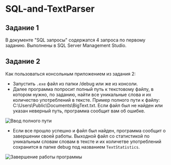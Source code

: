 # SQL-and-TextParser
## Задание 1
В документе "SQL запросы" содержатся 4 запроса по первому заданию. Выполнены в SQL Server Management Studio.
## Задание 2
Как пользоваться консольным приложением из задания 2:
+ Запустить `.exe` файл из папки /debug или же из консоли.
+ Далее программа попросит полный путь к текстовому файлу, в котором нужно, по заданию, найти все уникальные слова и их количество употреблений в тексте. Пример полного пути к файлу: C:\Users\Public\Documents\BigText.txt. Если файл был не найден или указан неверный путь, программа сообщит вам об ошибке.

![Ввод полного пути](https://user-images.githubusercontent.com/58146305/233389030-84f67485-383c-43c9-80c8-6c494647f39d.png)

+ Если все прошло успешно и файл был найден, программа сообщит о завершении своей работы. Выходной файл со статистикой по уникальным словам словам в тексте и их количетве употреблений сохранится в папке debug под названием  `TextStatistics`.

![Завершение работы программы](https://user-images.githubusercontent.com/58146305/233388750-1b922fe7-8e30-492e-ab17-097d1e225b04.png)
